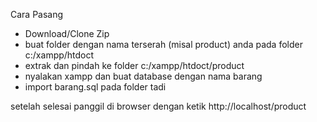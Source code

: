 Cara Pasang

  -   Download/Clone Zip
  -   buat folder dengan nama terserah (misal product) anda pada folder c:/xampp/htdoct
  -   extrak dan pindah ke folder c:/xampp/htdoct/product
  -   nyalakan xampp dan buat database dengan nama barang
  -   import barang.sql pada folder tadi
  
setelah selesai panggil di browser dengan ketik http://localhost/product

